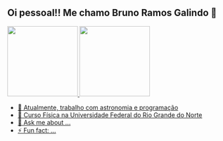 ## Oi pessoal!! Me chamo Bruno Ramos Galindo 👋

<div>
  <a href="https://github.com/Elbruno237">
  <img height="160em" src="https://github-readme-stats.vercel.app/api?username=Elbruno237&show_icons=true&theme=tokyonight&include_all_commits=true&count_private=true"/>
  <img height="160em" src="https://github-readme-stats.vercel.app/api/top-langs/?username=Elbruno237&layout=compact&langs_count=6&theme=tokyonight"/>
</div>

- 🔭 Atualmente, trabalho com astronomia e programação
- 🌱 Curso Física na Universidade Federal do Rio Grande do Norte
- 💬 Ask me about ...
- ⚡ Fun fact: ...

